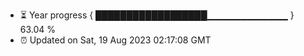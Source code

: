 - ⏳ Year progress { ██████████████████▁▁▁▁▁▁▁▁▁▁▁▁ } 63.04 %
- ⏰ Updated on Sat, 19 Aug 2023 02:17:08 GMT

